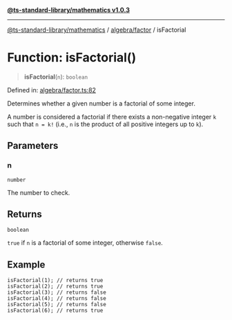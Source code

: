 [**@ts-standard-library/mathematics v1.0.3**](../../../README.md)

***

[@ts-standard-library/mathematics](../../../README.md) / [algebra/factor](../README.md) / isFactorial

# Function: isFactorial()

> **isFactorial**(`n`): `boolean`

Defined in: [algebra/factor.ts:82](https://github.com/gabaudette/ts-stdlib/blob/be448e6a9d9c20c6c2f27f6550ce4e65fc8c9b89/packages/mathematics/src/algebra/factor.ts#L82)

Determines whether a given number is a factorial of some integer.

A number is considered a factorial if there exists a non-negative integer `k`
such that `n = k!` (i.e., `n` is the product of all positive integers up to `k`).

## Parameters

### n

`number`

The number to check.

## Returns

`boolean`

`true` if `n` is a factorial of some integer, otherwise `false`.

## Example

```
isFactorial(1); // returns true
isFactorial(2); // returns true
isFactorial(3); // returns false
isFactorial(4); // returns false
isFactorial(5); // returns false
isFactorial(6); // returns true
```
